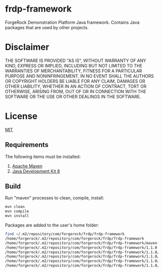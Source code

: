 # frdp-framework

ForgeRock Demonstration Platform Java framework.  Contains Java packages that are used by other projects.

# Disclaimer

THE SOFTWARE IS PROVIDED "AS IS", WITHOUT WARRANTY OF ANY KIND, EXPRESS OR IMPLIED, INCLUDING BUT NOT LIMITED TO THE WARRANTIES OF MERCHANTABILITY, FITNESS FOR A PARTICULAR PURPOSE AND NONINFRINGEMENT. IN NO EVENT SHALL THE AUTHORS OR COPYRIGHT HOLDERS BE LIABLE FOR ANY CLAIM, DAMAGES OR OTHER LIABILITY, WHETHER IN AN ACTION OF CONTRACT, TORT OR OTHERWISE, ARISING FROM, OUT OF OR IN CONNECTION WITH THE SOFTWARE OR THE USE OR OTHER DEALINGS IN THE SOFTWARE.

# License

[MIT](/LICENSE)

## Requirements

The following items must be installed:

1. [Apache Maven](https://maven.apache.org/)
1. [Java Development Kit 8](https://openjdk.java.net/)

## Build

Run "maven" processes to clean, compile, install:

```bash
mvn clean
mvn compile
mvn install
```

Packages are added to the user's home folder:

```bash
find ~/.m2/repository/com/forgerock/frdp/frdp-framework
/home/forgerock/.m2/repository/com/forgerock/frdp/frdp-framework
/home/forgerock/.m2/repository/com/forgerock/frdp/frdp-framework/maven-metadata-local.xml
/home/forgerock/.m2/repository/com/forgerock/frdp/frdp-framework/1.1.0
/home/forgerock/.m2/repository/com/forgerock/frdp/frdp-framework/1.1.0/frdp-framework-1.1.0.pom
/home/forgerock/.m2/repository/com/forgerock/frdp/frdp-framework/1.1.0/_remote.repositories
/home/forgerock/.m2/repository/com/forgerock/frdp/frdp-framework/1.1.0/maven-metadata-local.xml
/home/forgerock/.m2/repository/com/forgerock/frdp/frdp-framework/1.1.0/frdp-framework-1.1.0.jar
```
